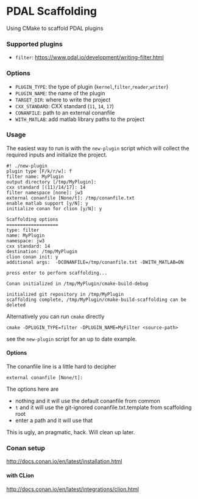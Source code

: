 PDAL Scaffolding
===

Using CMake to scaffold PDAL plugins

### Supported plugins

- `filter`: https://www.pdal.io/development/writing-filter.html


### Options

- `PLUGIN_TYPE`: the type of plugin (`kernel`,`filter`,`reader`,`writer`)
- `PLUGIN_NAME`: the name of the plugin
- `TARGET_DIR`: where to write the project
- `CXX_STANDARD`: CXX standard (`11`, `14`, `17`)
- `CONANFILE`: path to an external conanfile
- `WITH_MATLAB`: add matlab library paths to the project

### Usage

The easiest way to run is with the `new-plugin` script which will collect the required inputs and initialize the project.

```
#! ./new-plugin 
plugin type [F/k/r/w]: f
filter name: MyPlugin
output directory [/tmp/MyPlugin]:               
cxx standard [(11)/14/17]: 14
filter namespace [none]: jw3
external conanfile [None/t]: /tmp/conanfile.txt
enable matlab support [y/N]: y
initialize conan for clion [y/N]: y

Scaffolding options
===================
type: filter
name: MyPlugin
namespace: jw3
cxx standard: 14
destination: /tmp/MyPlugin
clion conan init: y
additional args:  -DCONANFILE=/tmp/conanfile.txt -DWITH_MATLAB=ON

press enter to perform scaffolding... 

Conan initialized in /tmp/MyPlugin/cmake-build-debug

initialized git repository in /tmp/MyPlugin
scaffolding complete, /tmp/MyPlugin/cmake-build-scaffolding can be deleted
```

Alternatively you can run `cmake` directly

`cmake -DPLUGIN_TYPE=filter -DPLUGIN_NAME=MyFilter <source-path>`

see the `new-plugin` script for an up to date example.


#### Options

The conanfile line is a little hard to decipher

`external conanfile [None/t]:`

The options here are 

- nothing and it will use the default conanfile from common
- `t` and it will use the git-ignored conanfile.txt.template from scaffolding root
- enter a path and it will use that

This is ugly, an pragmatic, hack.  Will clean up later.


### Conan setup

http://docs.conan.io/en/latest/installation.html


#### with CLion

http://docs.conan.io/en/latest/integrations/clion.html
